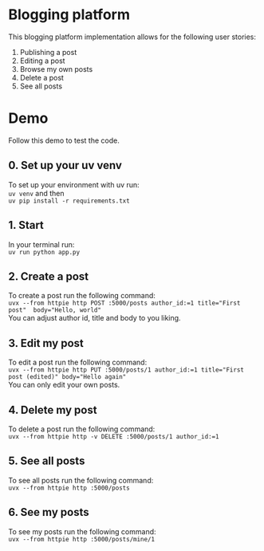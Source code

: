 # Blogging platform
This blogging platform implementation allows for the following user stories: 
1. Publishing a post
2. Editing a post
3. Browse my own posts
4. Delete a post
5. See all posts

# Demo
Follow this demo to test the code. 
## 0. Set up your uv venv
To set up your environment with uv run: <br>
`uv venv` and then <br>
`uv pip install -r requirements.txt`

## 1. Start
In your terminal run: <br>
`uv run python app.py`

## 2. Create a post
To create a post run the following command: <br>
`uvx --from httpie http POST :5000/posts author_id:=1 title="First post"  body="Hello, world"` <br>
You can adjust author id, title and body to you liking. 

## 3. Edit my post
To edit a post run the following command: <br>
`uvx --from httpie http PUT :5000/posts/1 author_id:=1 title="First post (edited)" body="Hello again"` <br>
You can only edit your own posts. <br>

## 4. Delete my post 
To delete a post run the following command: <br>
`uvx --from httpie http -v DELETE :5000/posts/1 author_id:=1` <br>

## 5. See all posts 
To see all posts run the following command: <br>
`uvx --from httpie http :5000/posts`

## 6. See my posts 
To see my posts run the following command: <br>
`uvx --from httpie http :5000/posts/mine/1`

